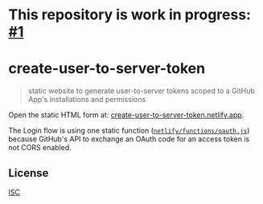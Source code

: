 # This repository is work in progress: [#1](https://github.com/gr2m/create-user-to-server-token/pull/1)

# create-user-to-server-token

> static website to generate user-to-server tokens scoped to a GitHub App's installations and permissions

Open the static HTML form at: [create-user-to-server-token.netlify.app](https://create-user-to-server-token.netlify.app).

The Login flow is using one static function ([`netlify/functions/oauth.js`](netlify/functions/oauth.js)) because GitHub's API to exchange an OAuth code for an access token is not CORS enabled.

## License

[ISC](LICENSE.md)
